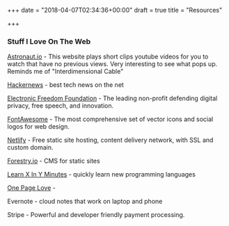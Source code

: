 +++
date = "2018-04-07T02:34:36+00:00"
draft = true
title = "Resources"

+++
### Stuff I Love On The Web

[Astronaut.io](http://astronaut.io/#) - This website plays short clips youtube videos for you to watch that have no previous views. Very interesting to see what pops up. Reminds me of "Interdimensional Cable"

[Hackernews](https://news.ycombinator.com/news) - best tech news on the net

[Electronic Freedom Foundation](https://www.eff.org/) - The leading non-profit defending digital privacy, free speech, and innovation.

[FontAwesome](https://fontawesome.com/) - The most comprehensive set of vector icons and social logos for web design.

[Netlify](www.netlify.com) - Free static site hosting, content delivery network, with SSL and custom domain.

[Forestry.io](www.forestry.io) - CMS for static sites

[Learn X In Y Minutes](https://learnxinyminutes.com/) - quickly learn new programming languages

[One Page Love](https://onepagelove.com/) - 

Evernote - cloud notes that work on laptop and phone

Stripe - Powerful and developer friendly payment processing.